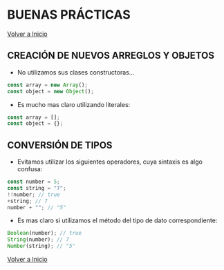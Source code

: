 # BUENAS PRÁCTICAS

[Volver a Inicio](../../README.md)

## CREACIÓN DE NUEVOS ARREGLOS Y OBJETOS

- No utilizamos sus clases constructoras...
```js
const array = new Array();
const object = new Object();
```
- Es mucho mas claro utilizando literales:
```js
const array = [];
const object = {};
```

## CONVERSIÓN DE TIPOS

- Evitamos utilizar los siguientes operadores, cuya sintaxis es algo confusa:
```js
const number = 5;
const string = "7";
!!number; // true
+string; // 7
number + ""; // "5"
```
- Es mas claro si utilizamos el método del tipo de dato correspondiente:
```js
Boolean(number); // true
String(number); // 7
Number(string); // "5"
```

[Volver a Inicio](../../README.md)